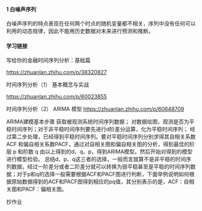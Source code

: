 #### 1 白噪声序列

白噪声序列的特点表现在任何两个时点的随机变量都不相关，序列中没有任何可以利用的动态规律，因此不能用历史数据对未来进行预测和推断。 





#### 学习链接

写给你的金融时间序列分析：基础篇

https://zhuanlan.zhihu.com/p/38320827

时间序列分析（1） 基本概念与实战

https://zhuanlan.zhihu.com/p/60023855



时间序列分析（2） ARIMA 模型 https://zhuanlan.zhihu.com/p/60648709





ARIMA建模基本步骤
获取被观测系统时间序列数据；
对数据绘图，观测是否为平稳时间序列；对于非平稳时间序列要先进行d阶差分运算，化为平稳时间序列；
经过第二步处理，已经得到平稳时间序列。要对平稳时间序列分别求得其自相关系数ACF 和偏自相关系数PACF，通过对自相关图和偏自相关图的分析，得到最佳的阶层 p 和阶数 q
由以上得到的d、q、p，得到ARIMA模型。然后开始对得到的模型进行模型检验。
总结d、p、q这三者的选择，一般而言就算不是非平稳的时间序列数据，经过一阶差分或者二阶差分就可以转换为弱平稳甚至是平稳的时间序列数据；对于p和q的选择一般需要根据ACF和PACF图进行判断，下面举例说明如何根据原始数据得到的ACF和PACF图得到相应的pq值，其分别表示的是，ACF：自相关图和PACF：偏相关图。





抄作业